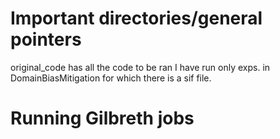 # Important directories/general pointers

original_code has all the code to be ran
I have run only exps. in DomainBiasMitigation for which there is a sif file. 






# 







# Running Gilbreth jobs


